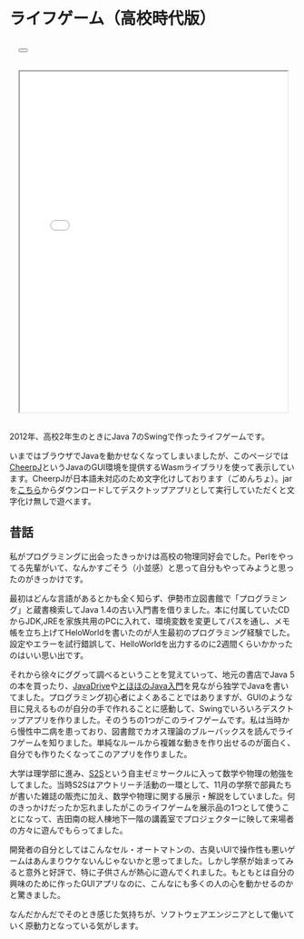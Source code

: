 # ライフゲーム（高校時代版）

<div class="xp-css" style="width: 100%; display: flex; flex-direction: column;">
<div class="window">
<div class="title-bar" style="padding: 16px">
<div class="title-bar-text">
</div>
<div class="title-bar-controls">
<button
  aria-label="Maximize"
  onclick="document.getElementById('life-jar_content').requestFullscreen()"
>
</button>
</div>
</div>
<div class="window-body" style="margin: 16px;">
<iframe
  id="life-jar_content"
  src="../../javascripts/life-jar/index.html"
  width="100%"
  height="600"
  loading="lazy"
  allowfullscreen>
</iframe>
</div>
</div>
</div>

2012年、高校2年生のときにJava 7のSwingで作ったライフゲームです。

いまではブラウザでJavaを動かせなくなってしまいましたが、このページでは[CheerpJ](https://leaningtech.com/cheerpj/)というJavaのGUI環境を提供するWasmライブラリを使って表示しています。CheerpJが日本語未対応のため文字化けしております（ごめんちょ）。jarを[こちら](../../javascripts/life-jar/Life.jar)からダウンロードしてデスクトップアプリとして実行していただくと文字化け無しで遊べます。

## 昔話

私がプログラミングに出会ったきっかけは高校の物理同好会でした。Perlをやってる先輩がいて、なんかすごそう（小並感）と思って自分もやってみようと思ったのがきっかけです。

最初はどんな言語があるとかも全く知らず、伊勢市立図書館で「プログラミング」と蔵書検索してJava 1.4の古い入門書を借りました。本に付属していたCDからJDK,JREを家族共用のPCに入れて、環境変数を変更してパスを通し、メモ帳を立ち上げてHeloWorldを書いたのが人生最初のプログラミング経験でした。設定やエラーを試行錯誤して、HelloWorldを出力するのに2週間くらいかかったのはいい思い出です。

それから徐々にググって調べるということを覚えていって、地元の書店でJava 5の本を買ったり、[JavaDrive](https://www.javadrive.jp/)や[とほほのJava入門](https://www.tohoho-web.com/java/)を見ながら独学でJavaを書いてました。プログラミング初心者によくあることではありますが、GUIのような目に見えるものが自分の手で作れることに感動して、Swingでいろいろデスクトップアプリを作りました。そのうちの1つがこのライフゲームです。私は当時から慢性中二病を患っており、図書館でカオス理論のブルーバックスを読んでライフゲームを知りました。単純なルールから複雑な動きを作り出せるのが面白く、自分でも作りたくなってこのアプリを作りました。

大学は理学部に進み、[S2S](https://s2s.undefin.net/)という自主ゼミサークルに入って数学や物理の勉強をしてました。当時S2Sはアウトリーチ活動の一環として、11月の学祭で部員たちが書いた雑誌の販売に加え、数学や物理に関する展示・解説をしていました。何のきっかけだったか忘れましたがこのライフゲームを展示品の1つとして使うことになって、吉田南の総人棟地下一階の講義室でプロジェクターに映して来場者の方々に遊んでもらってました。

開発者の自分としてはこんなセル・オートマトンの、古臭いUIで操作性も悪いゲームはあんまりウケないんじゃないかと思ってました。しかし学祭が始まってみると意外と好評で、特に子供さんが熱心に遊んでくれました。もともとは自分の興味のために作ったGUIアプリなのに、こんなにも多くの人の心を動かせるのかと驚きました。

なんだかんだでそのとき感じた気持ちが、ソフトウェアエンジニアとして働いていく原動力となっている気がします。
